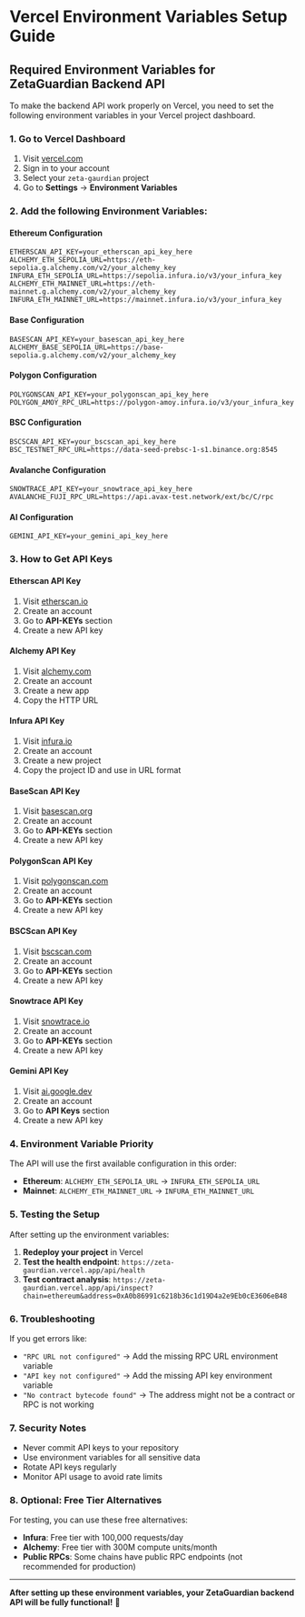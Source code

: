 # Vercel Environment Variables Setup Guide

## Required Environment Variables for ZetaGuardian Backend API

To make the backend API work properly on Vercel, you need to set the following environment variables in your Vercel project dashboard.

### 1. Go to Vercel Dashboard
1. Visit [vercel.com](https://vercel.com)
2. Sign in to your account
3. Select your `zeta-gaurdian` project
4. Go to **Settings** → **Environment Variables**

### 2. Add the following Environment Variables:

#### **Ethereum Configuration**
```
ETHERSCAN_API_KEY=your_etherscan_api_key_here
ALCHEMY_ETH_SEPOLIA_URL=https://eth-sepolia.g.alchemy.com/v2/your_alchemy_key
INFURA_ETH_SEPOLIA_URL=https://sepolia.infura.io/v3/your_infura_key
ALCHEMY_ETH_MAINNET_URL=https://eth-mainnet.g.alchemy.com/v2/your_alchemy_key
INFURA_ETH_MAINNET_URL=https://mainnet.infura.io/v3/your_infura_key
```

#### **Base Configuration**
```
BASESCAN_API_KEY=your_basescan_api_key_here
ALCHEMY_BASE_SEPOLIA_URL=https://base-sepolia.g.alchemy.com/v2/your_alchemy_key
```

#### **Polygon Configuration**
```
POLYGONSCAN_API_KEY=your_polygonscan_api_key_here
POLYGON_AMOY_RPC_URL=https://polygon-amoy.infura.io/v3/your_infura_key
```

#### **BSC Configuration**
```
BSCSCAN_API_KEY=your_bscscan_api_key_here
BSC_TESTNET_RPC_URL=https://data-seed-prebsc-1-s1.binance.org:8545
```

#### **Avalanche Configuration**
```
SNOWTRACE_API_KEY=your_snowtrace_api_key_here
AVALANCHE_FUJI_RPC_URL=https://api.avax-test.network/ext/bc/C/rpc
```

#### **AI Configuration**
```
GEMINI_API_KEY=your_gemini_api_key_here
```

### 3. How to Get API Keys

#### **Etherscan API Key**
1. Visit [etherscan.io](https://etherscan.io)
2. Create an account
3. Go to **API-KEYs** section
4. Create a new API key

#### **Alchemy API Key**
1. Visit [alchemy.com](https://alchemy.com)
2. Create an account
3. Create a new app
4. Copy the HTTP URL

#### **Infura API Key**
1. Visit [infura.io](https://infura.io)
2. Create an account
3. Create a new project
4. Copy the project ID and use in URL format

#### **BaseScan API Key**
1. Visit [basescan.org](https://basescan.org)
2. Create an account
3. Go to **API-KEYs** section
4. Create a new API key

#### **PolygonScan API Key**
1. Visit [polygonscan.com](https://polygonscan.com)
2. Create an account
3. Go to **API-KEYs** section
4. Create a new API key

#### **BSCScan API Key**
1. Visit [bscscan.com](https://bscscan.com)
2. Create an account
3. Go to **API-KEYs** section
4. Create a new API key

#### **Snowtrace API Key**
1. Visit [snowtrace.io](https://snowtrace.io)
2. Create an account
3. Go to **API-KEYs** section
4. Create a new API key

#### **Gemini API Key**
1. Visit [ai.google.dev](https://ai.google.dev)
2. Create an account
3. Go to **API Keys** section
4. Create a new API key

### 4. Environment Variable Priority

The API will use the first available configuration in this order:
- **Ethereum**: `ALCHEMY_ETH_SEPOLIA_URL` → `INFURA_ETH_SEPOLIA_URL`
- **Mainnet**: `ALCHEMY_ETH_MAINNET_URL` → `INFURA_ETH_MAINNET_URL`

### 5. Testing the Setup

After setting up the environment variables:

1. **Redeploy your project** in Vercel
2. **Test the health endpoint**: `https://zeta-gaurdian.vercel.app/api/health`
3. **Test contract analysis**: `https://zeta-gaurdian.vercel.app/api/inspect?chain=ethereum&address=0xA0b86991c6218b36c1d19D4a2e9Eb0cE3606eB48`

### 6. Troubleshooting

If you get errors like:
- `"RPC URL not configured"` → Add the missing RPC URL environment variable
- `"API key not configured"` → Add the missing API key environment variable
- `"No contract bytecode found"` → The address might not be a contract or RPC is not working

### 7. Security Notes

- Never commit API keys to your repository
- Use environment variables for all sensitive data
- Rotate API keys regularly
- Monitor API usage to avoid rate limits

### 8. Optional: Free Tier Alternatives

For testing, you can use these free alternatives:
- **Infura**: Free tier with 100,000 requests/day
- **Alchemy**: Free tier with 300M compute units/month
- **Public RPCs**: Some chains have public RPC endpoints (not recommended for production)

---

**After setting up these environment variables, your ZetaGuardian backend API will be fully functional!** 🚀
